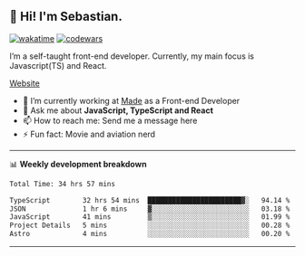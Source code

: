 ## 👋 Hi! I'm Sebastian.

[![wakatime](https://wakatime.com/badge/user/df0036c6-328a-4a39-be9b-e49417ed22a1.svg)](https://wakatime.com/@df0036c6-328a-4a39-be9b-e49417ed22a1)
[![codewars](https://www.codewars.com/users/sebavuye/badges/small)](https://www.codewars.com/users/sebavuye)

I’m a self-taught front-end developer. Currently, my main focus is Javascript(TS) and React.

[Website](https://sebastianvuye.be)

- 🔭 I’m currently working at [Made](https://made.be/) as a Front-end Developer
- 💬 Ask me about **JavaScript, TypeScript and React**
- 📫 How to reach me: Send me a message here
- ⚡ Fun fact: Movie and aviation nerd

-------

📊 **Weekly development breakdown**

<!--START_SECTION:waka-->

```txt
Total Time: 34 hrs 57 mins

TypeScript        32 hrs 54 mins  ███████████████████████▓░   94.14 %
JSON              1 hr 6 mins     ▓░░░░░░░░░░░░░░░░░░░░░░░░   03.18 %
JavaScript        41 mins         ▒░░░░░░░░░░░░░░░░░░░░░░░░   01.99 %
Project Details   5 mins          ░░░░░░░░░░░░░░░░░░░░░░░░░   00.28 %
Astro             4 mins          ░░░░░░░░░░░░░░░░░░░░░░░░░   00.20 %
```

<!--END_SECTION:waka-->
-------
